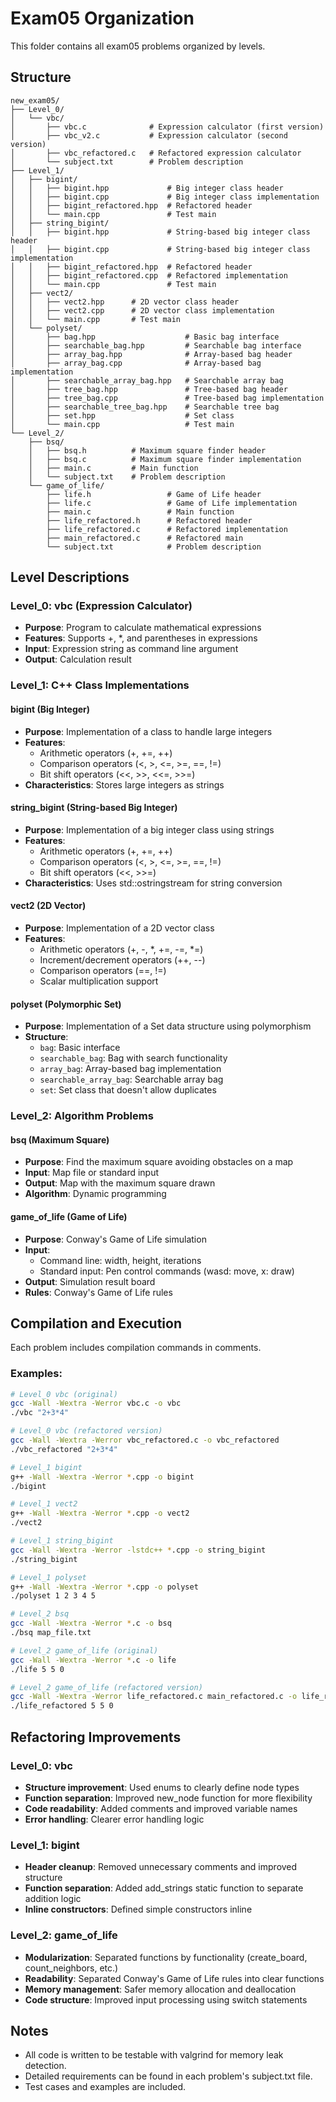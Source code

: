 # Exam05 Organization

This folder contains all exam05 problems organized by levels.

## Structure

```
new_exam05/
├── Level_0/
│   └── vbc/
│       ├── vbc.c              # Expression calculator (first version)
│       ├── vbc_v2.c           # Expression calculator (second version)
│       ├── vbc_refactored.c   # Refactored expression calculator
│       └── subject.txt        # Problem description
├── Level_1/
│   ├── bigint/
│   │   ├── bigint.hpp             # Big integer class header
│   │   ├── bigint.cpp             # Big integer class implementation
│   │   ├── bigint_refactored.hpp  # Refactored header
│   │   └── main.cpp               # Test main
│   ├── string_bigint/
│   │   ├── bigint.hpp             # String-based big integer class header
│   │   ├── bigint.cpp             # String-based big integer class implementation
│   │   ├── bigint_refactored.hpp  # Refactored header
│   │   ├── bigint_refactored.cpp  # Refactored implementation
│   │   └── main.cpp               # Test main
│   ├── vect2/
│   │   ├── vect2.hpp      # 2D vector class header
│   │   ├── vect2.cpp      # 2D vector class implementation
│   │   └── main.cpp       # Test main
│   └── polyset/
│       ├── bag.hpp                    # Basic bag interface
│       ├── searchable_bag.hpp         # Searchable bag interface
│       ├── array_bag.hpp              # Array-based bag header
│       ├── array_bag.cpp              # Array-based bag implementation
│       ├── searchable_array_bag.hpp   # Searchable array bag
│       ├── tree_bag.hpp               # Tree-based bag header
│       ├── tree_bag.cpp               # Tree-based bag implementation
│       ├── searchable_tree_bag.hpp    # Searchable tree bag
│       ├── set.hpp                    # Set class
│       └── main.cpp                   # Test main
└── Level_2/
    ├── bsq/
    │   ├── bsq.h          # Maximum square finder header
    │   ├── bsq.c          # Maximum square finder implementation
    │   ├── main.c         # Main function
    │   └── subject.txt    # Problem description
    └── game_of_life/
        ├── life.h                 # Game of Life header
        ├── life.c                 # Game of Life implementation
        ├── main.c                 # Main function
        ├── life_refactored.h      # Refactored header
        ├── life_refactored.c      # Refactored implementation
        ├── main_refactored.c      # Refactored main
        └── subject.txt            # Problem description
```

## Level Descriptions

### Level_0: vbc (Expression Calculator)
- **Purpose**: Program to calculate mathematical expressions
- **Features**: Supports +, *, and parentheses in expressions
- **Input**: Expression string as command line argument
- **Output**: Calculation result

### Level_1: C++ Class Implementations

#### bigint (Big Integer)
- **Purpose**: Implementation of a class to handle large integers
- **Features**: 
  - Arithmetic operators (+, +=, ++)
  - Comparison operators (<, >, <=, >=, ==, !=)
  - Bit shift operators (<<, >>, <<=, >>=)
- **Characteristics**: Stores large integers as strings

#### string_bigint (String-based Big Integer)
- **Purpose**: Implementation of a big integer class using strings
- **Features**:
  - Arithmetic operators (+, +=, ++)
  - Comparison operators (<, >, <=, >=, ==, !=)
  - Bit shift operators (<<, >>=)
- **Characteristics**: Uses std::ostringstream for string conversion

#### vect2 (2D Vector)
- **Purpose**: Implementation of a 2D vector class
- **Features**:
  - Arithmetic operators (+, -, *, +=, -=, *=)
  - Increment/decrement operators (++, --)
  - Comparison operators (==, !=)
  - Scalar multiplication support

#### polyset (Polymorphic Set)
- **Purpose**: Implementation of a Set data structure using polymorphism
- **Structure**:
  - `bag`: Basic interface
  - `searchable_bag`: Bag with search functionality
  - `array_bag`: Array-based bag implementation
  - `searchable_array_bag`: Searchable array bag
  - `set`: Set class that doesn't allow duplicates

### Level_2: Algorithm Problems

#### bsq (Maximum Square)
- **Purpose**: Find the maximum square avoiding obstacles on a map
- **Input**: Map file or standard input
- **Output**: Map with the maximum square drawn
- **Algorithm**: Dynamic programming

#### game_of_life (Game of Life)
- **Purpose**: Conway's Game of Life simulation
- **Input**: 
  - Command line: width, height, iterations
  - Standard input: Pen control commands (wasd: move, x: draw)
- **Output**: Simulation result board
- **Rules**: Conway's Game of Life rules

## Compilation and Execution

Each problem includes compilation commands in comments.

### Examples:
```bash
# Level_0 vbc (original)
gcc -Wall -Wextra -Werror vbc.c -o vbc
./vbc "2+3*4"

# Level_0 vbc (refactored version)
gcc -Wall -Wextra -Werror vbc_refactored.c -o vbc_refactored
./vbc_refactored "2+3*4"

# Level_1 bigint
g++ -Wall -Wextra -Werror *.cpp -o bigint
./bigint

# Level_1 vect2
g++ -Wall -Wextra -Werror *.cpp -o vect2
./vect2

# Level_1 string_bigint
gcc -Wall -Wextra -Werror -lstdc++ *.cpp -o string_bigint
./string_bigint

# Level_1 polyset
g++ -Wall -Wextra -Werror *.cpp -o polyset
./polyset 1 2 3 4 5

# Level_2 bsq
gcc -Wall -Wextra -Werror *.c -o bsq
./bsq map_file.txt

# Level_2 game_of_life (original)
gcc -Wall -Wextra -Werror *.c -o life
./life 5 5 0

# Level_2 game_of_life (refactored version)
gcc -Wall -Wextra -Werror life_refactored.c main_refactored.c -o life_refactored
./life_refactored 5 5 0
```

## Refactoring Improvements

### Level_0: vbc
- **Structure improvement**: Used enums to clearly define node types
- **Function separation**: Improved new_node function for more flexibility
- **Code readability**: Added comments and improved variable names
- **Error handling**: Clearer error handling logic

### Level_1: bigint
- **Header cleanup**: Removed unnecessary comments and improved structure
- **Function separation**: Added add_strings static function to separate addition logic
- **Inline constructors**: Defined simple constructors inline

### Level_2: game_of_life
- **Modularization**: Separated functions by functionality (create_board, count_neighbors, etc.)
- **Readability**: Separated Conway's Game of Life rules into clear functions
- **Memory management**: Safer memory allocation and deallocation
- **Code structure**: Improved input processing using switch statements

## Notes

- All code is written to be testable with valgrind for memory leak detection.
- Detailed requirements can be found in each problem's subject.txt file.
- Test cases and examples are included. 